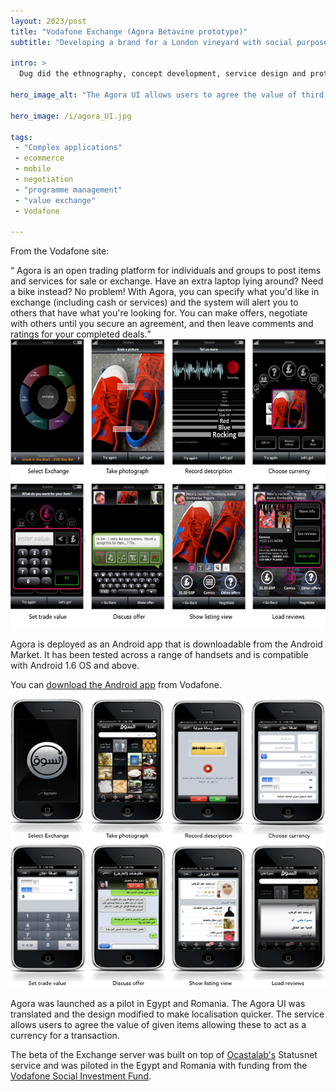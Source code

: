 ```yaml
---
layout: 2023/post
title: "Vodafone Exchange (Agora Betavine prototype)"
subtitle: "Developing a brand for a London vineyard with social purpose"

intro: >
  Dug did the ethnography, concept development, service design and prototyping in partnership with Vodafone R&amp;D teams in London and in Romania.

hero_image_alt: "The Agora UI allows users to agree the value of third objects and services allowing these to act as a currency"

hero_image: /i/agora_UI.jpg

tags:
 - "Complex applications"
 - ecommerce
 - mobile
 - negotiation
 - "programme management"
 - "value exchange"
 - Vodafone

---
```


From the Vodafone site: 

<q>
Agora is an open trading platform for individuals and groups to post items and services for sale or exchange. Have an extra laptop lying around? Need a bike instead? No problem! With Agora, you can specify what you'd like in exchange (including cash or services) and the system will alert you to others that have what you're looking for. You can make offers, negotiate with others until you secure an agreement, and then leave comments and ratings for your completed deals.</q>

<img alt="UI for Vodafone exchange" src="/i/agora_UI.jpg" width="579" height="462"  style="" />

Agora is deployed as an Android app that is downloadable from the Android Market. It has been tested across a range of handsets and is compatible with Android 1.6 OS and above.

You can <a href="http://developer.vodafone.com/labs/beta-services/betavine-agora/#welcome">download the Android app</a> from Vodafone.

<img alt="Arabic UI for Vodafone exchange launch in Egypt" src="/i/agora_UI_arabic.jpg" width="579" height="462"  style="" />

Agora was launched as a pilot in Egypt and Romania. The Agora UI was translated and the design modified to make localisation quicker. The service allows users to agree the value of given items allowing these to act as a currency for a transaction.

 The beta of the Exchange server was built on top of <a href="http://www.ocastalabs.com">Ocastalab's</a> Statusnet service and was piloted in the Egypt and Romania with funding from the [Vodafone Social Investment Fund](https://www.vodafone.com/content/dam/vodcom/sustainability/pdfs/2008-09_vodafonecr.pdf).


